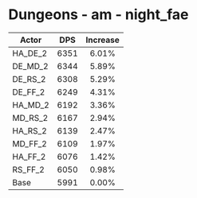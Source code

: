 # Dungeons - am - night_fae
| Actor | DPS | Increase |
|---|:---:|:---:|
|HA_DE_2|6351|6.01%|
|DE_MD_2|6344|5.89%|
|DE_RS_2|6308|5.29%|
|DE_FF_2|6249|4.31%|
|HA_MD_2|6192|3.36%|
|MD_RS_2|6167|2.94%|
|HA_RS_2|6139|2.47%|
|MD_FF_2|6109|1.97%|
|HA_FF_2|6076|1.42%|
|RS_FF_2|6050|0.98%|
|Base|5991|0.00%|
